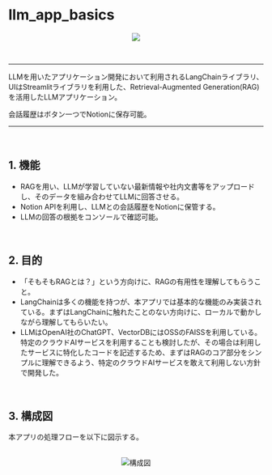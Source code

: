 # llm_app_basics
<p align="center">
  <img src="https://github.com/Kamy-dev/llm_app_basics/assets/130248710/60a6d148-4db5-4bbe-b851-8fd00fb7accc" />
</p>

<br>

----

LLMを用いたアプリケーション開発において利用されるLangChainライブラリ、UIはStreamlitライブラリを利用した、Retrieval-Augmented Generation(RAG)を活用したLLMアプリケーション。  
  
会話履歴はボタン一つでNotionに保存可能。

----    
<br>

## 1. 機能

- RAGを用い、LLMが学習していない最新情報や社内文書等をアップロードし、そのデータを組み合わせてLLMに回答させる。
- Notion APIを利用し、LLMとの会話履歴をNotionに保管する。
- LLMの回答の根拠をコンソールで確認可能。

<br>

## 2. 目的

- 「そもそもRAGとは？」という方向けに、RAGの有用性を理解してもらうこと。
- LangChainは多くの機能を持つが、本アプリでは基本的な機能のみ実装されている。まずはLangChainに触れたことのない方向けに、ローカルで動かしながら理解してもらいたい。
- LLMはOpenAI社のChatGPT、VectorDBにはOSSのFAISSを利用している。  
  特定のクラウドAIサービスを利用することも検討したが、その場合は利用したサービスに特化したコードを記述するため、まずはRAGのコア部分をシンプルに理解できるよう、特定のクラウドAIサービスを敢えて利用しない方針で開発した。

<br>

## 3. 構成図

本アプリの処理フローを以下に図示する。

<br>

<div align="center">
    <img src="https://github.com/Kamy-dev/llm_app_basics/assets/130248710/03d4e10d-1271-4e6b-b4ba-516f463c8d3b" alt="構成図">
</div>

<br>
